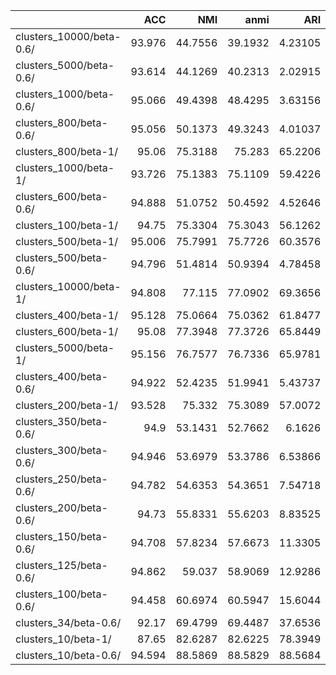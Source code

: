 |                          |    ACC |     NMI |    anmi |      ARI |   uniq |   beta |          KL |
|:-------------------------|-------:|--------:|--------:|---------:|-------:|-------:|------------:|
| clusters_10000/beta-0.6/ | 93.976 | 44.7556 | 39.1932 |  4.23105 |   5911 |    0.6 | 0.97967     |
| clusters_5000/beta-0.6/  | 93.614 | 44.1269 | 40.2313 |  2.02915 |   3747 |    0.6 | 0.916662    |
| clusters_1000/beta-0.6/  | 95.066 | 49.4398 | 48.4295 |  3.63156 |    918 |    0.6 | 0.790294    |
| clusters_800/beta-0.6/   | 95.056 | 50.1373 | 49.3243 |  4.01037 |    741 |    0.6 | 0.739375    |
| clusters_800/beta-1/     | 95.06  | 75.3188 | 75.283  | 65.2206  |     45 |    1   | 0.681919    |
| clusters_1000/beta-1/    | 93.726 | 75.1383 | 75.1109 | 59.4226  |     34 |    1   | 0.583923    |
| clusters_600/beta-0.6/   | 94.888 | 51.0752 | 50.4592 |  4.52646 |    558 |    0.6 | 0.572109    |
| clusters_100/beta-1/     | 94.75  | 75.3304 | 75.3043 | 56.1262  |     33 |    1   | 0.499517    |
| clusters_500/beta-1/     | 95.006 | 75.7991 | 75.7726 | 60.3576  |     34 |    1   | 0.497153    |
| clusters_500/beta-0.6/   | 94.796 | 51.4814 | 50.9394 |  4.78458 |    490 |    0.6 | 0.493023    |
| clusters_10000/beta-1/   | 94.808 | 77.115  | 77.0902 | 69.3656  |     33 |    1   | 0.478789    |
| clusters_400/beta-1/     | 95.128 | 75.0664 | 75.0362 | 61.8477  |     38 |    1   | 0.456365    |
| clusters_600/beta-1/     | 95.08  | 77.3948 | 77.3726 | 65.8449  |     30 |    1   | 0.419717    |
| clusters_5000/beta-1/    | 95.156 | 76.7577 | 76.7336 | 65.9781  |     32 |    1   | 0.386048    |
| clusters_400/beta-0.6/   | 94.922 | 52.4235 | 51.9941 |  5.43737 |    391 |    0.6 | 0.384622    |
| clusters_200/beta-1/     | 93.528 | 75.332  | 75.3089 | 57.0072  |     29 |    1   | 0.367171    |
| clusters_350/beta-0.6/   | 94.9   | 53.1431 | 52.7662 |  6.1626  |    343 |    0.6 | 0.338509    |
| clusters_300/beta-0.6/   | 94.946 | 53.6979 | 53.3786 |  6.53866 |    295 |    0.6 | 0.243962    |
| clusters_250/beta-0.6/   | 94.782 | 54.6353 | 54.3651 |  7.54718 |    249 |    0.6 | 0.219272    |
| clusters_200/beta-0.6/   | 94.73  | 55.8331 | 55.6203 |  8.83525 |    199 |    0.6 | 0.122302    |
| clusters_150/beta-0.6/   | 94.708 | 57.8234 | 57.6673 | 11.3305  |    148 |    0.6 | 0.0923826   |
| clusters_125/beta-0.6/   | 94.862 | 59.037  | 58.9069 | 12.9286  |    125 |    0.6 | 0.050832    |
| clusters_100/beta-0.6/   | 94.458 | 60.6974 | 60.5947 | 15.6044  |    100 |    0.6 | 0.045984    |
| clusters_34/beta-0.6/    | 92.17  | 69.4799 | 69.4487 | 37.6536  |     34 |    0.6 | 0.0137092   |
| clusters_10/beta-1/      | 87.65  | 82.6287 | 82.6225 | 78.3949  |     10 |    1   | 0.00810449  |
| clusters_10/beta-0.6/    | 94.594 | 88.5869 | 88.5829 | 88.5684  |     10 |    0.6 | 0.000954008 |